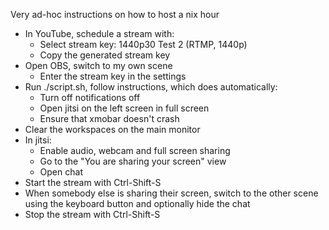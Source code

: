 Very ad-hoc instructions on how to host a nix hour

- In YouTube, schedule a stream with:
  - Select stream key: 1440p30 Test 2 (RTMP, 1440p)
  - Copy the generated stream key
- Open OBS, switch to my own scene
  - Enter the stream key in the settings
- Run ./script.sh, follow instructions, which does automatically:
  - Turn off notifications off
  - Open jitsi on the left screen in full screen
  - Ensure that xmobar doesn't crash
- Clear the workspaces on the main monitor
- In jitsi:
  - Enable audio, webcam and full screen sharing
  - Go to the "You are sharing your screen" view
  - Open chat
- Start the stream with Ctrl-Shift-S
- When somebody else is sharing their screen, switch to the other scene using the keyboard button and optionally hide the chat
- Stop the stream with Ctrl-Shift-S
